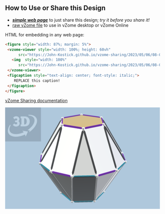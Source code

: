 
## How to Use or Share this Design

 - [***simple web page***](<https://John-Kostick.github.io/vzome-sharing/2023/05/06/08-09-36-Gyrobicupola-Golden-Field/>) to just share this design; *try it before you share it!*
 - [raw vZome file](<https://raw.githubusercontent.com/John-Kostick/vzome-sharing/main/2023/05/06/08-09-36-Gyrobicupola-Golden-Field/Gyrobicupola-Golden-Field.vZome>) to use in vZome desktop or vZome Online
 
 HTML for embedding in any web page:
 ```html
<figure style="width: 87%; margin: 5%">
  <vzome-viewer style="width: 100%; height: 60vh"
       src="https://John-Kostick.github.io/vzome-sharing/2023/05/06/08-09-36-Gyrobicupola-Golden-Field/Gyrobicupola-Golden-Field.vZome" >
    <img  style="width: 100%"
       src="https://John-Kostick.github.io/vzome-sharing/2023/05/06/08-09-36-Gyrobicupola-Golden-Field/Gyrobicupola-Golden-Field.png" >
  </vzome-viewer>
  <figcaption style="text-align: center; font-style: italic;">
     REPLACE this caption!
  </figcaption>
</figure>
 ```

[vZome Sharing documentation](https://vzome.github.io/vzome/sharing.html#how-it-works)

![Image](<Gyrobicupola-Golden-Field.png>)

